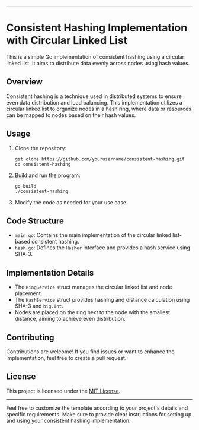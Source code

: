 
---

# Consistent Hashing Implementation with Circular Linked List

This is a simple Go implementation of consistent hashing using a circular linked list. It aims to distribute data evenly across nodes using hash values.

## Overview

Consistent hashing is a technique used in distributed systems to ensure even data distribution and load balancing. This implementation utilizes a circular linked list to organize nodes in a hash ring, where data or resources can be mapped to nodes based on their hash values.

## Usage

1. Clone the repository:

   ```
   git clone https://github.com/yourusername/consistent-hashing.git
   cd consistent-hashing
   ```

2. Build and run the program:

   ```
   go build
   ./consistent-hashing
   ```

3. Modify the code as needed for your use case.

## Code Structure

- `main.go`: Contains the main implementation of the circular linked list-based consistent hashing.
- `hash.go`: Defines the `Hasher` interface and provides a hash service using SHA-3.


## Implementation Details

- The `RingService` struct manages the circular linked list and node placement.
- The `HashService` struct provides hashing and distance calculation using SHA-3 and `big.Int`.
- Nodes are placed on the ring next to the node with the smallest distance, aiming to achieve even distribution.

## Contributing

Contributions are welcome! If you find issues or want to enhance the implementation, feel free to create a pull request.

## License

This project is licensed under the [MIT License](LICENSE).

---

Feel free to customize the template according to your project's details and specific requirements. Make sure to provide clear instructions for setting up and using your consistent hashing implementation.